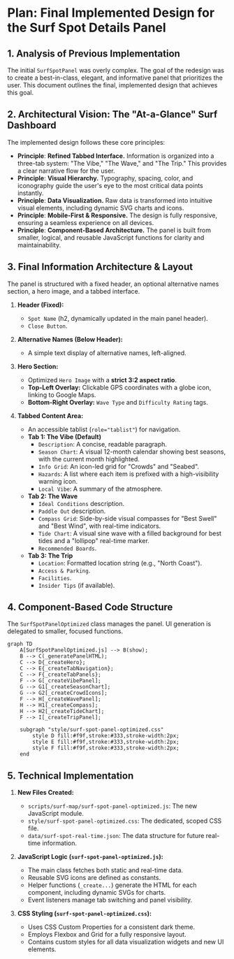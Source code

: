 # Plan: Final Implemented Design for the Surf Spot Details Panel

## 1. Analysis of Previous Implementation

The initial `SurfSpotPanel` was overly complex. The goal of the redesign was to create a best-in-class, elegant, and informative panel that prioritizes the user. This document outlines the final, implemented design that achieves this goal.

## 2. Architectural Vision: The "At-a-Glance" Surf Dashboard

The implemented design follows these core principles:

- **Principle**: **Refined Tabbed Interface.** Information is organized into a three-tab system: "The Vibe," "The Wave," and "The Trip." This provides a clear narrative flow for the user.
- **Principle**: **Visual Hierarchy.** Typography, spacing, color, and iconography guide the user's eye to the most critical data points instantly.
- **Principle**: **Data Visualization.** Raw data is transformed into intuitive visual elements, including dynamic SVG charts and icons.
- **Principle**: **Mobile-First & Responsive.** The design is fully responsive, ensuring a seamless experience on all devices.
- **Principle**: **Component-Based Architecture.** The panel is built from smaller, logical, and reusable JavaScript functions for clarity and maintainability.

## 3. Final Information Architecture & Layout

The panel is structured with a fixed header, an optional alternative names section, a hero image, and a tabbed interface.

1.  **Header (Fixed):**
    *   `Spot Name` (h2, dynamically updated in the main panel header).
    *   `Close Button`.

2.  **Alternative Names (Below Header):**
    *   A simple text display of alternative names, left-aligned.

3.  **Hero Section:**
    *   Optimized `Hero Image` with a **strict 3:2 aspect ratio**.
    *   **Top-Left Overlay:** Clickable GPS coordinates with a globe icon, linking to Google Maps.
    *   **Bottom-Right Overlay:** `Wave Type` and `Difficulty Rating` tags.

4.  **Tabbed Content Area:**
    *   An accessible tablist (`role="tablist"`) for navigation.
    *   **Tab 1: The Vibe (Default)**
        *   `Description`: A concise, readable paragraph.
        *   `Season Chart`: A visual 12-month calendar showing best seasons, with the current month highlighted.
        *   `Info Grid`: An icon-led grid for "Crowds" and "Seabed".
        *   `Hazards`: A list where each item is prefixed with a high-visibility warning icon.
        *   `Local Vibe`: A summary of the atmosphere.
    *   **Tab 2: The Wave**
        *   `Ideal Conditions` description.
        *   `Paddle Out` description.
        *   `Compass Grid`: Side-by-side visual compasses for "Best Swell" and "Best Wind", with real-time indicators.
        *   `Tide Chart`: A visual sine wave with a filled background for best tides and a "lollipop" real-time marker.
        *   `Recommended Boards`.
    *   **Tab 3: The Trip**
        *   `Location`: Formatted location string (e.g., "North Coast").
        *   `Access & Parking`.
        *   `Facilities`.
        *   `Insider Tips` (if available).

## 4. Component-Based Code Structure

The `SurfSpotPanelOptimized` class manages the panel. UI generation is delegated to smaller, focused functions.

```mermaid
graph TD
    A[SurfSpotPanelOptimized.js] --> B(show);
    B --> C(_generatePanelHTML);
    C --> D{_createHero};
    C --> E{_createTabNavigation};
    C --> F{_createTabPanels};
    F --> G[_createVibePanel];
    G --> G1[_createSeasonChart];
    G --> G2[_createCrowdIcons];
    F --> H[_createWavePanel];
    H --> H1[_createCompass];
    H --> H2[_createTideChart];
    F --> I[_createTripPanel];

    subgraph "style/surf-spot-panel-optimized.css"
        style D fill:#f9f,stroke:#333,stroke-width:2px;
        style E fill:#f9f,stroke:#333,stroke-width:2px;
        style F fill:#f9f,stroke:#333,stroke-width:2px;
    end
```

## 5. Technical Implementation

1.  **New Files Created:**
    *   `scripts/surf-map/surf-spot-panel-optimized.js`: The new JavaScript module.
    *   `style/surf-spot-panel-optimized.css`: The dedicated, scoped CSS file.
    *   `data/surf-spot-real-time.json`: The data structure for future real-time information.

2.  **JavaScript Logic (`surf-spot-panel-optimized.js`):**
    *   The main class fetches both static and real-time data.
    *   Reusable SVG icons are defined as constants.
    *   Helper functions (`_create...`) generate the HTML for each component, including dynamic SVGs for charts.
    *   Event listeners manage tab switching and panel visibility.

3.  **CSS Styling (`surf-spot-panel-optimized.css`):**
    *   Uses CSS Custom Properties for a consistent dark theme.
    *   Employs Flexbox and Grid for a fully responsive layout.
    *   Contains custom styles for all data visualization widgets and new UI elements.
